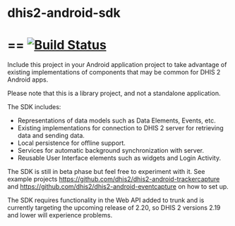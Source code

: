 # dhis2-android-sdk
==
[![Build Status](https://travis-ci.org/dhis2/dhis2-android-sdk.svg?branch=master)](https://travis-ci.org/dhis2/dhis2-android-sdk)
==

Include this project in your Android application project to take advantage of existing implementations of components that may be common for DHIS 2 Android apps.

Please note that this is a library project, and not a standalone application.

The SDK includes:
+ Representations of data models such as Data Elements, Events, etc.
+ Existing implementations for connection to DHIS 2 server for retrieving data and sending data.
+ Local persistence for offline support.
+ Services for automatic background synchronization with server.
+ Reusable User Interface elements such as widgets and Login Activity. 

The SDK is still in beta phase but feel free to experiment with it. See example projects https://github.com/dhis2/dhis2-android-trackercapture and https://github.com/dhis2/dhis2-android-eventcapture on how to set up.

The SDK requires functionality in the Web API added to trunk and is currently targeting the upcoming release of 2.20, so DHIS 2 versions 2.19 and lower will experience problems.
